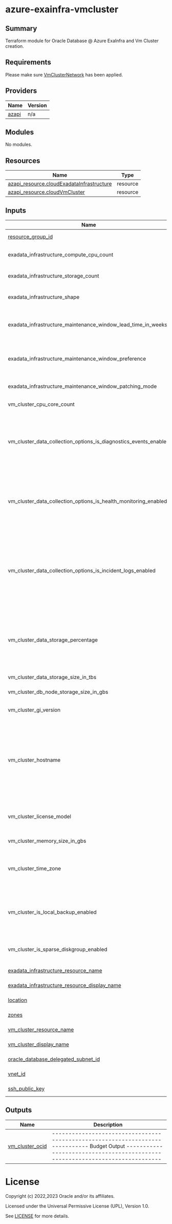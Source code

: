 # azure-exainfra-vmcluster
## Summary

Terraform module for Oracle Database @ Azure ExaInfra and Vm Cluster creation.


<!-- BEGIN_TF_DOCS -->
## Requirements

Please make sure [VmClusterNetwork](../azure-vnet-subnet) has been applied.

## Providers

| Name                                                | Version |
|-----------------------------------------------------|---------|
| <a name="provider_azapi"></a> [azapi](#provider\_azapi) | n/a |

## Modules

No modules.

## Resources

| Name | Type |
|------|------|
| [azapi_resource.cloudExadataInfrastructure](https://docs.oracle.com/en-us/iaas/odaaz/odaaz-using-terraform.html) | resource |
| [azapi_resource.cloudVmCluster](https://docs.oracle.com/en-us/iaas/odaaz/odaaz-using-terraform.html) | resource |

## Inputs

| Name                                                                                                                                           | Description                                                                                                                                                                                                                                                                                                            | Type     | Default | Required |
|------------------------------------------------------------------------------------------------------------------------------------------------|------------------------------------------------------------------------------------------------------------------------------------------------------------------------------------------------------------------------------------------------------------------------------------------------------------------------|----------|---------|:--------:|
| <a name="resource_group_id"></a> [resource\_group\_id](#input\_resource\_group\_id)                                                            | The Azure Id of resource group                                                                                                                                                                                                                                                                                         | `string` | n/a | yes |
| exadata_infrastructure_compute_cpu_count                                                            | The number of compute servers for the cloud Exadata infrastructure.                                                                                                                                                                                                                                                    | `number` | n/a | yes |
| exadata_infrastructure_storage_count                                                            | The number of storage servers for the Exadata infrastructure                                                                                                                                                                                                                                                           | `number` | n/a | yes |
| exadata_infrastructure_shape                                                            | The shape of the cloud Exadata infrastructure resource. e.g. Exadata.X9M                                                                                                                                                                                                                                               | `string` | n/a | yes |
| exadata_infrastructure_maintenance_window_lead_time_in_weeks                                                            | Lead time window allows user to set a lead time to prepare for a down time. The lead time is in weeks and valid value is between 1 to 4.                                                                                                                                                                               | `number` | n/a | yes |
| exadata_infrastructure_maintenance_window_preference                                                            | The maintenance window scheduling preference.Allowed values are: NO_PREFERENCE, CUSTOM_PREFERENCE.                                                                                                                                                                                                                     | `string` | n/a | yes |
| exadata_infrastructure_maintenance_window_patching_mode                                                            | Cloud Exadata infrastructure node patching method, either ROLLING or NONROLLING.                                                                                                                                                                                                                                       | `string` | n/a | yes |
| vm_cluster_cpu_core_count                                                            | "The number of CPU cores to enable for the VM cluster.                                                                                                                                                                                                                                                                 | `number` | n/a | yes |
| vm_cluster_data_collection_options_is_diagnostics_events_enabled                                                            | Indicates whether diagnostic collection is enabled for the VM cluster/Cloud VM cluster/VMBM DBCS. Enabling diagnostic collection allows you to receive Events service notifications for guest VM issues.                                                                                                               | `bool`   | n/a | yes |
| vm_cluster_data_collection_options_is_health_monitoring_enabled                                                            | Indicates whether health monitoring is enabled for the VM cluster / Cloud VM cluster / VMBM DBCS. Enabling health monitoring allows Oracle to collect diagnostic data and share it with its operations and support personnel.                                                                                          | `bool`   | n/a | yes |
| vm_cluster_data_collection_options_is_incident_logs_enabled                                                            | Indicates whether incident logs and trace collection are enabled for the VM cluster / Cloud VM cluster / VMBM DBCS. Enabling incident logs collection allows Oracle to receive Events service notifications for guest VM issues, collect incident logs and traces, and use them to diagnose issues and resolve them. " | `bool`   | n/a | yes |
| vm_cluster_data_storage_percentage                                                            | The percentage assigned to DATA storage (user data and database files). The remaining percentage is assigned to RECO storage (database redo logs, archive logs, and recovery manager backups). Accepted values are 35, 40, 60 and 80.                                                                                  | `number` | n/a | yes |
| vm_cluster_data_storage_size_in_tbs                                                            | The data disk group size to be allocated in TBs.                                                                                                                                                                                                                                                                       | `string` | n/a | yes |
| vm_cluster_db_node_storage_size_in_gbs                                                            | The local node storage to be allocated in GBs.                                                                                                                                                                                                                                                                         | `string` | n/a | yes |
| vm_cluster_gi_version                                                            | The Oracle Grid Infrastructure software version for the VM cluster.                                                                                                                                                                                                                                                    | `string` | n/a | yes |
| vm_cluster_hostname                                                            | The hostname for the cloud VM cluster. The hostname must begin with an alphabetic character, and can contain alphanumeric characters and hyphens (-). The maximum length of the hostname is 16 characters for bare metal and virtual machine DB systems, and 12 characters for Exadata systems.                        | `string` | n/a | yes |
| vm_cluster_license_model                                                            | The Oracle license model that applies to the VM clusterAllowed values are: LICENSE_INCLUDED, BRING_YOUR_OWN_LICENSE                                                                                                                                                                                                    | `string` | n/a | yes |
| vm_cluster_memory_size_in_gbs                                                            | The memory to be allocated in GBs.                                                                                                                                                                                                                                                                                     | `number` | n/a | yes |
| vm_cluster_time_zone                                                            | The time zone to use for the VM cluster. For details, see https://docs.oracle.com/en-us/iaas/base-database/doc/manage-time-zone.html                                                                                                                                                                                                                                                 | `string` | n/a | yes |
| vm_cluster_is_local_backup_enabled                                                            | If true, database backup on local Exadata storage is configured for the VM cluster. If false, database backup on local Exadata storage is not available in the VM cluster.                                                                                                                                                                                                                                                | `bool`   | n/a | yes |
| vm_cluster_is_sparse_diskgroup_enabled                                                            | If true, the sparse disk group is configured for the VM cluster. If false, the sparse disk group is not created.                                                                                                                                                                                                                                         | `bool`   | n/a | yes |
| <a name="exadata_infrastructure_resource_name"></a> [exadata\_infrastructure\_resource\_name](#input\_exadata\_infrastructure\_resource\_name)                                | The name of the exadata infrastructure                                                                                                                                                                                                                                                                                 | `string` | n/a | yes |
| <a name="exadata_infrastructure_resource_display_name"></a> [exadata\_infrastructure\_resource\_display\_name](#input\_exadata\_infrastructure\_resource\_display\_name) | The display name of the exadata infrastructure                                                                                                                                                                                                                                                                         | `string` | n/a | yes |
| <a name="location"></a> [location](#input\_location)                                                                             | The location of the exadata infrastructure.                                                                                                                                                                                                                                                                            | `string` | n/a | yes |
| <a name="zones"></a> [zones](#input\_zones)                                                                                   | The zone of the exadata infrastructure                                                                                                                                                                                                                                                                                 | `string` | n/a | yes |
| <a name="vm_cluster_resource_name"></a> [vm\_cluster\_resource\_name](#input\_vm\_cluster\_resource\_name)                                          | The resource name of a VM cluster                                                                                                                                                                                                                                                                                      | `string` | n/a | yes |
| <a name="vm_cluster_display_name"></a> [vm\_cluster\_display\_name](#input\_vm\_cluster\_display\_name)                                            | The display name of a VM cluster                                                                                                                                                                                                                                                                                       | `string` | n/a | yes |
| <a name="oracle_database_delegated_subnet_id"></a> [oracle\_database\_delegated\_subnet\_id](#input\_oracle\_database\_delegated\_subnet\_id)                   | Azure Id of the delegated subnet                                                                                                                                                                                                                                                                                       | `string` | n/a | yes |
| <a name="vnet_id"></a> [vnet\_id](#input\_vnet\_id)                                                                              | The Azure id of the virtual network                                                                                                                                                                                                                                                                                    | `string` | n/a | yes |
| <a name="ssh_public_key"></a> [ssh\_public\_key](#input\_ssh\_public\_key)                                                               | The public SSH key for VM cluster                                                                                                                                                                                                                                                                                      | `string` | n/a | yes |

## Outputs

| Name                                                                | Description |
|---------------------------------------------------------------------|-------------|
| <a name="vm_cluster_ocid"></a> [vm\_cluster\_ocid](#output\_vm\_cluster\_ocid) | ----------------------------------------------------------------------------- Budget Output ----------------------------------------------------------------------------- |

# License

Copyright (c) 2022,2023 Oracle and/or its affiliates.

Licensed under the Universal Permissive License (UPL), Version 1.0.

See [LICENSE](../../LICENSE) for more details.